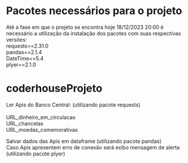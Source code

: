 # Pacotes necessários para o projeto
Até a fase em que o projeto se encontra hoje 18/12/2023 20:00 é necessário a utilização da instalação dos pacotes com suas respectivas versões: <br>
requests==2.31.0<br>
pandas==2.1.4<br>
DateTime==5.4<br>
plyer==2.1.0<br>

# coderhouseProjeto
Ler Apis do Banco Central: (utilizando pacote requests) <br><br>
URL_dinheiro_em_circulacao<br>
URL_chancelas<br>
URL_moedas_comemorativas<br>

Salvar dados das Apis em dataframe (utilizando pacote pandas)<br>
Caso Apis apresentem erro de conexão será exibo mensagem de alerta (utilizando pacote plyer)<br>
